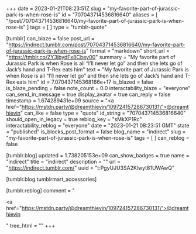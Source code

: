 +++
date = 2023-01-21T08:23:51Z
slug = "my-favorite-part-of-jurassic-park-is-when-rose-is"
id = "707043714536816640"
aliases = [ "/post/707043714536816640/my-favorite-part-of-jurassic-park-is-when-rose-is" ]
tags = [ ]
type = "tumblr-quote"

[tumblr]
can_blaze = false
post_url = "https://indirect.tumblr.com/post/707043714536816640/my-favorite-part-of-jurassic-park-is-when-rose-is"
format = "markdown"
short_url = "https://tmblr.co/ZY3jbydFx8Cbey00"
summary = "My favorite part of Jurassic Park is when Rose is all “I’ll never let go” and then she lets go of Jack’s hand and T-Rex eats him"
text = "My favorite part of Jurassic Park is when Rose is all &ldquo;I&rsquo;ll never let go&rdquo; and then she lets go of Jack&rsquo;s hand and T-Rex eats him"
id = 7.070437145368166e+17
is_blazed = false
is_blaze_pending = false
note_count = 0.0
interactability_blaze = "everyone"
can_send_in_message = true
display_avatar = true
can_reply = false
timestamp = 1.674289431e+09
source = "<a href=\"https://mstdn.party/@dreamthievin/109724157286730131\">@dreamthievin</a>"
can_like = false
type = "quote"
id_string = "707043714536816640"
should_open_in_legacy = true
reblog_key = "sMkXP1Rc"
interactability_reblog = "everyone"
date = "2023-01-21 08:23:51 GMT"
state = "published"
is_blocks_post_format = false
blog_name = "indirect"
slug = "my-favorite-part-of-jurassic-park-is-when-rose-is"
tags = [ ]
can_reblog = false

[tumblr.blog]
updated = 1.738205153e+09
can_show_badges = true
name = "indirect"
title = "indirect"
description = ""
url = "https://indirect.tumblr.com/"
uuid = "t:PgyUJU3SA2Klwyt81UWAwQ"

[tumblr.blog.tumblrmart_accessories]

[tumblr.reblog]
comment = "<p><a href=\"https://mstdn.party/@dreamthievin/109724157286730131\">@dreamthievin</a></p>"
tree_html = ""
+++
